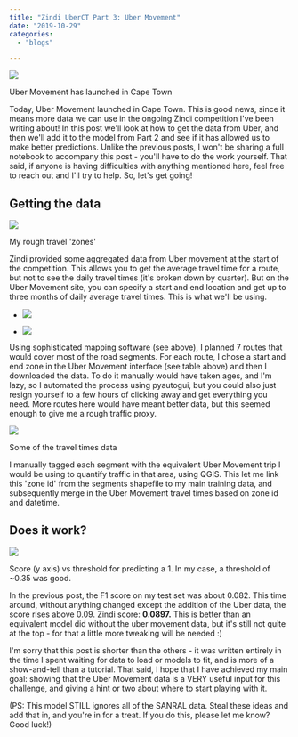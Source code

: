 ```yaml
---
title: "Zindi UberCT Part 3: Uber Movement"
date: "2019-10-29"
categories:
  - "blogs"

---
```


![](https://datasciencecastnethome.files.wordpress.com/2019/10/screenshot-from-2019-10-29-10-46-36.png?w=1024)

Uber Movement has launched in Cape Town

Today, Uber Movement launched in Cape Town. This is good news, since it means more data we can use in the ongoing Zindi competition I've been writing about! In this post we'll look at how to get the data from Uber, and then we'll add it to the model from Part 2 and see if it has allowed us to make better predictions. Unlike the previous posts, I won't be sharing a full notebook to accompany this post - you'll have to do the work yourself. That said, if anyone is having difficulties with anything mentioned here, feel free to reach out and I'll try to help. So, let's get going!

## Getting the data

![](https://datasciencecastnethome.files.wordpress.com/2019/10/screenshot-from-2019-10-29-10-08-52.png?w=1024)

My rough travel 'zones'

Zindi provided some aggregated data from Uber movement at the start of the competition. This allows you to get the average travel time for a route, but not to see the daily travel times (it's broken down by quarter). But on the Uber Movement site, you can specify a start and end location and get up to three months of daily average travel times. This is what we'll be using.

- ![](https://datasciencecastnethome.files.wordpress.com/2019/10/table.jpeg?w=1024)
    
- ![](https://datasciencecastnethome.files.wordpress.com/2019/10/map.jpeg?w=1024)
    

Using sophisticated mapping software (see above), I planned 7 routes that would cover most of the road segments. For each route, I chose a start and end zone in the Uber Movement interface (see table above) and then I downloaded the data. To do it manually would have taken ages, and I'm lazy, so I automated the process using pyautogui, but you could also just resign yourself to a few hours of clicking away and get everything you need. More routes here would have meant better data, but this seemed enough to give me a rough traffic proxy.

![](https://datasciencecastnethome.files.wordpress.com/2019/10/screenshot-from-2019-10-29-11-34-13.png?w=1024)

Some of the travel times data

I manually tagged each segment with the equivalent Uber Movement trip I would be using to quantify traffic in that area, using QGIS. This let me link this 'zone id' from the segments shapefile to my main training data, and subsequently merge in the Uber Movement travel times based on zone id and datetime.

## Does it work?

![](https://datasciencecastnethome.files.wordpress.com/2019/10/screenshot-from-2019-10-29-16-25-32.png?w=409)

Score (y axis) vs threshold for predicting a 1. In my case, a threshold of ~0.35 was good.

In the previous post, the F1 score on my test set was about 0.082. This time around, without anything changed except the addition of the Uber data, the score rises above 0.09. Zindi score: **0.0897.** This is better than an equivalent model did without the uber movement data, but it's still not quite at the top - for that a little more tweaking will be needed :)

I'm sorry that this post is shorter than the others - it was written entirely in the time I spent waiting for data to load or models to fit, and is more of a show-and-tell than a tutorial. That said, I hope that I have achieved my main goal: showing that the Uber Movement data is a VERY useful input for this challenge, and giving a hint or two about where to start playing with it.

(PS: This model STILL ignores all of the SANRAL data. Steal these ideas and add that in, and you're in for a treat. If you do this, please let me know? Good luck!)
